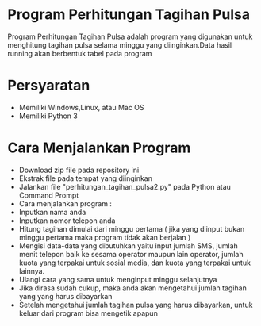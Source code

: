 # Program Perhitungan Tagihan Pulsa
Program Perhitungan Tagihan Pulsa adalah program yang digunakan untuk menghitung tagihan pulsa selama minggu yang diinginkan.Data hasil running akan berbentuk tabel pada program 

# Persyaratan 
- Memiliki Windows,Linux, atau Mac OS
- Memiliki Python 3

# Cara Menjalankan Program
- Download zip file pada repository ini
- Ekstrak file pada tempat yang diinginkan
- Jalankan file "perhitungan_tagihan_pulsa2.py" pada Python atau Command Prompt
- Cara menjalankan program :
- Inputkan nama anda
- Inputkan nomor telepon anda
- Hitung tagihan dimulai dari minggu pertama ( jika yang diinput bukan minggu pertama maka program tidak akan berjalan )
- Mengisi data-data yang dibutuhkan yaitu input jumlah SMS, jumlah menit telepon baik ke sesama operator maupun lain operator, jumlah      kuota yang terpakai untuk sosial media, dan kuota yang terpakai untuk lainnya.
- Ulangi cara yang sama untuk menginput minggu selanjutnya
- Jika dirasa sudah cukup, maka anda akan mengetahui jumlah tagihan yang yang harus dibayarkan
- Setelah mengetahui jumlah tagihan pulsa yang harus dibayarkan, untuk keluar dari program bisa mengetik apapun

